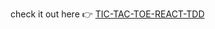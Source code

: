 check it out here 👉 [TIC-TAC-TOE-REACT-TDD](https://nagendra-babu-marasu.github.io/TDD-react-tic-tac-toe/)